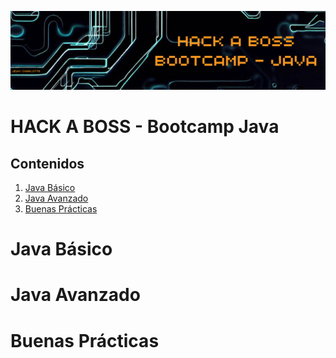 ![Título](EjerciciosPracticos/5-Docs/img/_Let'sCode.png)
# HACK A BOSS - Bootcamp Java
## Contenidos
1. [Java Básico](#java-básico)
2. [Java Avanzado](#java-avanzado)
3. [Buenas Prácticas](#buenas-prácticas)

# Java Básico
# Java Avanzado
# Buenas Prácticas
